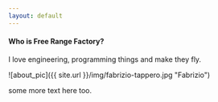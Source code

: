 ```yaml
---
layout: default
---
```

#### Who is Free Range Factory?

I love engineering, programming things and make they fly.


![about_pic]({{ site.url }}/img/fabrizio-tappero.jpg "Fabrizio")


some more text here too.



